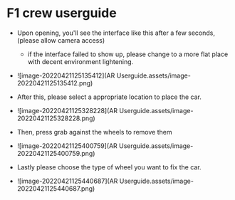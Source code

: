 # F1 crew userguide

- Upon opening, you'll see the interface like this after a few seconds, (please allow camera access)
  - if the interface failed to show up, please change to a more flat place with decent environment lightening.
- ![image-20220421125135412](AR Userguide.assets/image-20220421125135412.png)

- After this, please select a appropriate location to place the car.
- ![image-20220421125328228](AR Userguide.assets/image-20220421125328228.png)

- Then, press grab against the wheels to remove them
- ![image-20220421125400759](AR Userguide.assets/image-20220421125400759.png)
- Lastly please choose the type of wheel you want to fix the car.
- ![image-20220421125440687](AR Userguide.assets/image-20220421125440687.png)